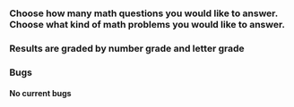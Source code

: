 ### Choose how many math questions you would like to answer. Choose what kind of math problems you would like to answer. 
### Results are graded by number grade and letter grade

### Bugs
#### No current bugs
